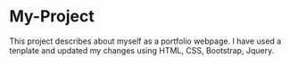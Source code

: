 # My-Project
This project describes about myself as a portfolio webpage. I have used a tenplate and updated my changes using HTML, CSS, Bootstrap, Jquery.
